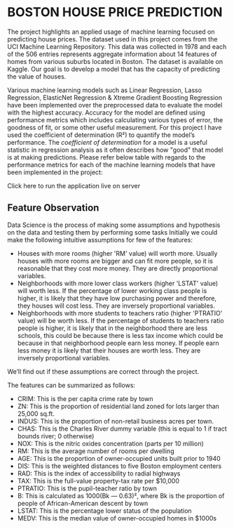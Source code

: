 # BOSTON HOUSE PRICE PREDICTION
The project highlights an applied usage of machine learning focused on predicting house prices. The dataset used in this project comes from the UCI Machine Learning Repository. This data was collected in 1978 and each of the 506 entries represents aggregate information about 14 features of homes from various suburbs located in Boston. The dataset is available on Kaggle. Our goal is to develop a model that has the capacity of predicting the value of houses.

Various machine learning models such as Linear Regression, Lasso Regression, ElasticNet Regression & Xtreme Gradient Boosting Regression have been implemented over the preprocessed data to evaluate the model with the highest accuracy. Accuracy for the model are defined using performance metrics which includes calculating various types of error, the goodness of fit, or some other useful measurement. For this project I have used the coefficient of determination (R²) to quantify the model’s performance. The *coefficient of determination* for a model is a useful statistic in regression analysis as it often describes how "good" that model is at making predictions. Please refer below table with regards to the performance metrics for each of the machine learning models that have been implemented in the project:




Click here to run the application live on server

## Feature Observation
Data Science is the process of making some assumptions and hypothesis on the data and testing them by performing some tasks Initially we could make the following intuitive assumptions for few of the features:
- Houses with more rooms (higher 'RM' value) will worth more. Usually houses with more rooms are bigger and can fit more people, so it is reasonable that they cost more money. They are directly proportional variables.
- Neighborhoods with more lower class workers (higher 'LSTAT' value) will worth less. If the percentage of lower working class people is higher, it is likely that they have low purchasing power and therefore, they houses will cost less. They are inversely proportional variables.
- Neighborhoods with more students to teachers ratio (higher 'PTRATIO' value) will be worth less. If the percentage of students to teachers ratio people is higher, it is likely that in the neighborhood there are less schools, this could be because there is less tax income which could be because in that neighborhood people earn less money. If people earn less money it is likely that their houses are worth less. They are inversely proportional variables.

We’ll find out if these assumptions are correct through the project.

The features can be summarized as follows:
- CRIM: This is the per capita crime rate by town
- ZN: This is the proportion of residential land zoned for lots larger than 25,000 sq.ft.
- INDUS: This is the proportion of non-retail business acres per town.
- CHAS: This is the Charles River dummy variable (this is equal to 1 if tract bounds river; 0 otherwise)
- NOX: This is the nitric oxides concentration (parts per 10 million)
- RM: This is the average number of rooms per dwelling
- AGE: This is the proportion of owner-occupied units built prior to 1940
- DIS: This is the weighted distances to five Boston employment centers
- RAD: This is the index of accessibility to radial highways
- TAX: This is the full-value property-tax rate per $10,000
- PTRATIO: This is the pupil-teacher ratio by town
- B: This is calculated as 1000(Bk — 0.63)², where Bk is the proportion of people of African-American descent by town
- LSTAT: This is the percentage lower status of the population
- MEDV: This is the median value of owner-occupied homes in $1000s
